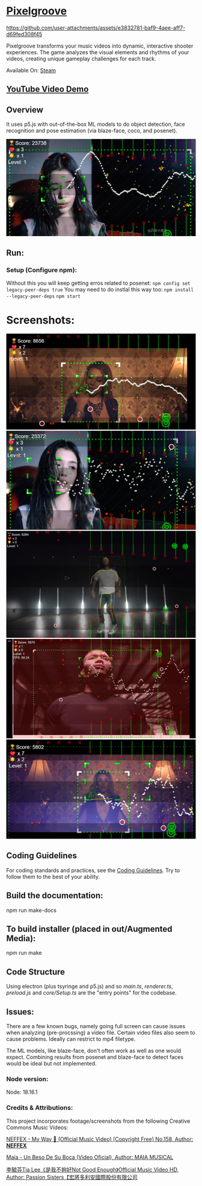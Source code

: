 # [Pixelgroove](https://store.steampowered.com/app/2871570/Pixelgroove)



https://github.com/user-attachments/assets/e3832781-baf9-4aee-aff7-d69fed308f45



Pixelgroove transforms your music videos into dynamic, interactive shooter experiences. The game analyzes the visual elements and rhythms of your videos, creating unique gameplay challenges for each track.

Available On: [Steam](https://store.steampowered.com/app/2871570/Pixelgroove)

## [YouTube Video Demo](https://youtu.be/_yfUnCqTTuc?si=khm1DMwF08Fv0SMM)

## Overview
It uses p5.js with out-of-the-box ML models to do object detection, face recognition and pose estimation (via blaze-face, coco, and posenet). 

[![Video Demo](assets/images/06.jpg)](https://youtu.be/_yfUnCqTTuc?si=khm1DMwF08Fv0SMM)


## Run: 

### Setup (Configure npm):
Without this you will keep getting erros related to posenet:
`npm config set legacy-peer-deps true`
You may need to do instlal this way too:
`npm install --legacy-peer-deps`
`npm start`

# Screenshots:

![screenshot](assets/images/01.jpg)
![screenshot](assets/images/02.jpg)
![screenshot](assets/images/03.jpg)
![screenshot](assets/images/04.jpg)
![screenshot](assets/images/05.jpg)


## Coding Guidelines 
For coding standards and practices, see the [Coding Guidelines](./CODING_GUIDELINES.md).
Try to follow them to the best of your ability.

## Build the documentation:
npm run make-docs

## To build installer (placed in out/Augmented Media):

npm run make


## Code Structure

Using electron (plus tsyringe and p5.js) and so *main.ts*, *renderer.ts*, *preload.js* and *core/Setup.ts* are the "entry points" for the codebase.

## Issues:

There are a few known bugs, namely going full screen can cause issues when analyzing (pre-procssing) a video file. Certain video files also seem to cause problems.
Ideally can restrict to mp4 filetype. 

The ML models, like blaze-face, don't often work as well as one would expect. Combining results from posenet and blaze-face to detect faces would be ideal but not implemented.

### Node version:

Node: 18.16.1


### Credits & Attributions:
This project incorporates footage/screenshots from the following Creative Commons Music Videos:

[NEFFEX - My Way 😤 (Official Music Video) [Copyright Free] No.158, Author: **NEFFEX**](https://www.youtube.com/watch?v=a6j5lbt6OLQ)

[Maía - Un Beso De Su Boca (Video Oficial), Author: MAIA MUSICAL](https://www.youtube.com/watch?v=XoHIcfI7Z4Q)

[李毓芬Tia Lee《是我不夠好Not Good Enough》Official Music Video HD, Author: Passion Sisters【宏將多利安國際股份有限公司](https://www.youtube.com/watch?v=BsvIwqyiaJw)
